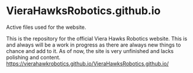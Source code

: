 # VieraHawksRobotics.github.io
Active files used for the website.

This is the repository for the official Viera Hawks Robotics website. This is and always will be a work in progress as there are always new things to chance and add to it. As of now, the site is very unfinished and lacks polishing and content. 
https://vierahawkrobotics.github.io/VieraHawksRobotics.github.io/
